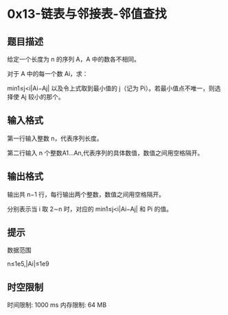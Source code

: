# 0x13-链表与邻接表-邻值查找

## 题目描述

给定一个长度为 n 的序列 A，A 中的数各不相同。

对于 A 中的每一个数 Ai，求：

min1≤j<i|Ai−Aj|
以及令上式取到最小值的 j（记为 Pi）。若最小值点不唯一，则选择使 Aj 较小的那个。

## 输入格式

第一行输入整数 n，代表序列长度。

第二行输入 n 个整数A1…An,代表序列的具体数值，数值之间用空格隔开。

## 输出格式

输出共 n−1 行，每行输出两个整数，数值之间用空格隔开。

分别表示当 i 取 2∼n 时，对应的 min1≤j<i|Ai−Aj| 和 Pi 的值。

## 提示

数据范围

n≤1e5,|Ai|≤1e9

## 时空限制

时间限制: 1000 ms
内存限制: 64 MB
